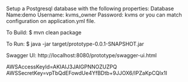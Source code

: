 Setup a Postgresql database with the following properties:
    Database Name:demo
    Username: kvms_owner
    Password: kvms
or you can match configuration on application.yml file.    
    
To Build:
$ mvn clean package

To Run:
$ java -jar target/prototype-0.0.1-SNAPSHOT.jar

Swagger UI: 
http://localhost:8080/prototype/swagger-ui.html


AWSAccessKeyId=AKIAIJ3JAIGPNNOZUZPQ
AWSSecretKey=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